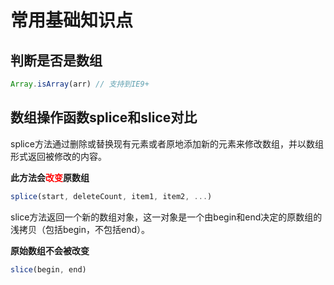 # 常用基础知识点

## 判断是否是数组

```javascript
Array.isArray(arr) // 支持到IE9+
```

## 数组操作函数splice和slice对比

splice方法通过删除或替换现有元素或者原地添加新的元素来修改数组，并以数组形式返回被修改的内容。

**此方法会<span style="color: red">改变</span>原数组**

```javascript
splice(start, deleteCount, item1, item2, ...)
```

slice方法返回一个新的数组对象，这一对象是一个由begin和end决定的原数组的浅拷贝（包括begin，不包括end）。

**原始数组不会被改变**

```javascript
slice(begin, end)
```
